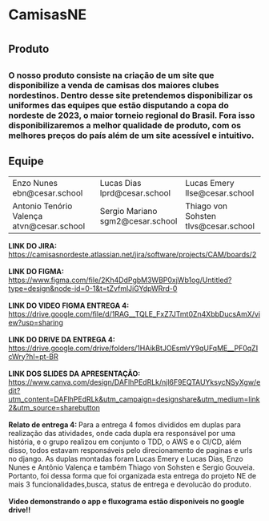 <h1>CamisasNE<h1>
    <h2>Produto<h2>
    <h3> 
        O nosso produto consiste na criação de um site que disponibilize a venda de camisas dos maiores clubes nordestinos.
      Dentro desse site pretendemos disponibilizar os uniformes das equipes que estão disputando a copa do nordeste de 2023,
      o maior torneio regional do Brasil. Fora isso disponibilizaremos a melhor qualidade de produto, com os melhores preços do país além de um site acessível e intuitivo.
    </h3>
     <h2>Equipe</h2>
      <table>
        <tr>
          <td>
            Enzo Nunes
            <br>
            ebn@cesar.school
            <br>
            <img src="https://media.licdn.com/dms/image/D4D03AQGFtXqHu6QskA/profile-displayphoto-shrink_200_200/0/1678274169814?e=1689206400&v=beta&t=z5n0Qf49Fc7HWxAy1xouS5HU2ykErxwYs_KpjcBn4tY" alt="">
    </td>
          <td>
            Lucas Dias
            <br>
            lprd@cesar.school
            <br>
        <img src="https://media.licdn.com/dms/image/C4E03AQHUw4VpVib1gQ/profile-displayphoto-shrink_200_200/0/1645445566367?e=1690416000&v=beta&t=dh8AF_mKF9VweE-H0MlXVJ5uz5gpWK-CG2J62ReQ_-M" alt="">
            </td>
          <td>
            Lucas Emery
            <br>
            llse@cesar.school
            <br>
            <img src="https://media.licdn.com/dms/image/D4D03AQFYyhGs4dWOCQ/profile-displayphoto-shrink_200_200/0/1668562476386?e=1689206400&v=beta&t=cx-5bDDK3nLGbvkUxILu_sm9UPTtmrx_EyeIs1fDinU" alt="">
            </td>
        </tr>
        <tr>
          <td>
           Antonio Tenório Valença
            <br>
            atvn@cesar.school
           <br>
            <img src="https://media.licdn.com/dms/image/D4D03AQFoKFeQ6xDt1A/profile-displayphoto-shrink_200_200/0/1683822586685?e=1689206400&v=beta&t=AxaDuzER-Ip4o6XYgxGZbXL_cAcDuTXsdxl-katZlsA" alt="">
            </td>
          <td>
            Sergio Mariano
            <br>
            sgm2@cesar.school
           <br>
           <img src="https://media.licdn.com/dms/image/D4D03AQF16DvQn-HVkw/profile-displayphoto-shrink_200_200/0/1678213397309?e=1689206400&v=beta&t=AN4YloUD6D6MI8-Q7DRJZQohfSCYdSW-xn-w4NOotFM" alt="">
            </td>
          <td>
            Thiago von Sohsten
            <br>
            tlvs@cesar.school
            <br>
            <img src="https://media.licdn.com/dms/image/D4D03AQFvkXZAgyzRXA/profile-displayphoto-shrink_200_200/0/1664574837648?e=1689206400&v=beta&t=JpWV5rG_JrLERRt9cFp4nE4jAn4qeL7KZTtR-Q0MxPw" alt="">
            </td>
        </tr>
       </table>
       <b>LINK DO JIRA: </b><a href="url">https://camisasnordeste.atlassian.net/jira/software/projects/CAM/boards/2</a>
    <br> <br>
        <b>LINK DO FIGMA: </b><a href="url">https://www.figma.com/file/2Kh4DdPgbM3WBP0xjWb1og/Untitled?type=design&node-id=0-1&t=tZvfmlJiGYdpWRrd-0</a>
    <br> <br>
        <b>LINK DO VIDEO FIGMA ENTREGA 4: </b><a href="url">https://drive.google.com/file/d/1RAG__TQLE_FxZ7JTmt0Zn4XbbDucsAmX/view?usp=sharing</a>
    <br> <br>
       <b>LINK DO DRIVE DA ENTREGA 4: </b><a href="url">https://drive.google.com/drive/folders/1HAikBtJOEsmVY9qUFqME__PF0qZIcWry?hl=pt-BR</a>
    <br>  <br>
         <b>LINK DOS SLIDES DA APRESENTAÇÃO: </b><a href="url">https://www.canva.com/design/DAFlhPEdRLk/njl6F9EQTAUYksycNSyXgw/edit?utm_content=DAFlhPEdRLk&utm_campaign=designshare&utm_medium=link2&utm_source=sharebutton</a>
    <br>  <br>
       <b>Relato de entrega 4: </b>  Para a entrega 4 fomos divididos em duplas para realização das atividades, onde cada dupla era responsável por uma história, e o grupo realizou em conjunto o TDD, o AWS e o CI/CD, além disso, todos estavam responsáveis pelo direcionamento de paginas e urls no django. As duplas montadas foram Lucas Emery e Lucas Dias, Enzo Nunes e Antônio Valença e também Thiago von Sohsten e Sergio Gouveia. Portanto, foi dessa forma que foi organizada esta entrega do projeto NE de mais 3 funcionalidades,busca, status de entrega e devolucão do produto.
       <br>  <br>
       <b>Video demonstrando o app e fluxograma estão disponiveis no google drive!! </b>
